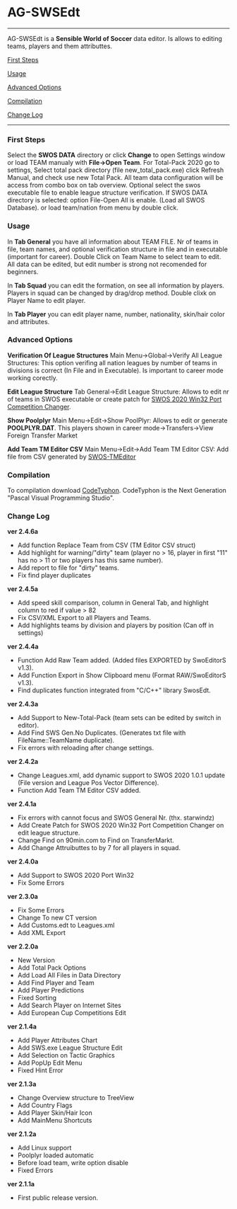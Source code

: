 # AG-SWSEdt
----
AG-SWSEdt is a **Sensible World of Soccer** data editor.
Is allows to editing teams, players and them attributtes.

[First Steps](#first-steps)

[Usage](#usage)

[Advanced Options](#advanced-options)

[Compilation](#compilation)

[Change Log](#change-log)


----
### First Steps

Select the **SWOS DATA** directory or click **Change** to open Settings window or
load TEAM manualy with **File->Open Team**.
For Total-Pack 2020 go to settings, Select total pack directory (file new_total_pack.exe) click Refresh Manual, and check use new Total Pack.
All team data configuration will be access from combo box on tab overview.
Optional select the swos executable file to enable league structure verification.
If SWOS DATA directory is selected:
option File-Open All is enable. (Load all SWOS Database).
or load team/nation from menu by double click.

### Usage

In **Tab General** you have all information about TEAM FILE.
Nr of teams in file, team names, and optional verification structure in file and in executable (important for career).
Double Click on Team Name to select team to edit.
All data can be edited, but edit number is strong not recomended for beginners.

In **Tab Squad** you can edit the formation, on see all information by players.
Players in squad can be changed by drag/drop method.
Double clixk on Player Name to edit player.

In **Tab Player** you can edit player name, number, nationality, skin/hair color and attributes.

### Advanced Options

**Verification Of League Structures**
Main Menu->Global->Verify All League Structures:
This option verifing all nation leagues by number of teams in divisions is correct (In File and in Executable).
Is important to career mode working corectly.

**Edit League Structure**
Tab General->Edit League Structure:
Allows to edit nr of teams in SWOS executable or create patch for [SWOS 2020 Win32 Port Competition Changer](https://www.sensiblesoccer.de/forum/swos-2020/27081-swos-2020-win32-port-competition-changer).

**Show Poolplyr**
Main Menu->Edit->Show PoolPlyr:
Allows to edit or generate **POOLPLYR.DAT**. This players shown in career mode->Transfers->View Foreign Transfer Market

**Add Team TM Editor CSV**
Main Menu->Edit->Add Team TM Editor CSV:
Add file from CSV generated by [SWOS-TMEditor](https://github.com/boskorban/swostmeditor)

### Compilation
To compilation download [CodeTyphon](https://www.pilotlogic.com/sitejoom/index.php/downloads/category/14-codetyphon).
CodeTyphon is the Next Generation "Pascal Visual Programming Studio".

### Change Log
**ver 2.4.6a**
- Add function Replace Team from CSV (TM Editor CSV struct)
- Add highlight for warning/"dirty" team (player no > 16, player in first "11" has no > 11 or two players has this same number).
- Add report to file for "dirty" teams.
- Fix find player duplicates

**ver 2.4.5a**
- Add speed skill comparison, column in General Tab, and highlight column to red if value > 82
- Fix CSV/XML Export to all Players and Teams.
- Add highlights teams by division and players by position (Can off in settings)

**ver 2.4.4a**
- Function Add Raw Team added. (Added files EXPORTED by SwoEditorS v1.3).
- Add Function Export in Show Clipboard menu (Format RAW/SwoEditorS v1.3).
- Find duplicates function integrated from "C/C++" library SwosEdt.

**ver 2.4.3a**
- Add Support to New-Total-Pack (team sets can be edited by switch in editor).
- Add Find SWS Gen.No Duplicates. (Generates txt file with FileName::TeamName duplicate).
- Fix errors with reloading after change settings.

**ver 2.4.2a**
- Change Leagues.xml, add dynamic support to SWOS 2020 1.0.1 update (File version and League Pos Vector Difference).
- Function Add Team TM Editor CSV added.

**ver 2.4.1a**
- Fix errors with cannot focus and SWOS General Nr. (thx. starwindz)
- Add Create Patch for SWOS 2020 Win32 Port Competition Changer on edit league structure.
- Change Find on 90min.com to Find on TransferMarkt.
- Add Change Attruibuttes to by 7 for all players in squad.

**ver 2.4.0a**
- Add Support to SWOS 2020 Port Win32
- Fix Some Errors

**ver 2.3.0a**
- Fix Some Errors
- Change To new CT version
- Add Customs.edt to Leagues.xml
- Add XML Export

**ver 2.2.0a**
- New Version
- Add Total Pack Options
- Add Load All Files in Data Directory
- Add Find Player and Team
- Add Player Predictions
- Fixed Sorting
- Add Search Player on Internet Sites
- Add European Cup Competitions Edit

**ver 2.1.4a**
- Add Player Attributes Chart
- Add SWS.exe League Structure Edit
- Add Selection on Tactic Graphics
- Add PopUp Edit Menu
- Fixed Hint Error

**ver 2.1.3a**
- Change Overview structure to TreeView
- Add Country Flags
- Add Player Skin/Hair Icon
- Add MainMenu Shortcuts

**ver 2.1.2a**
- Add Linux support
- Poolplyr loaded automatic
- Before load team, write option disable
- Fixed Errors

**ver 2.1.1a**
- First public release version.